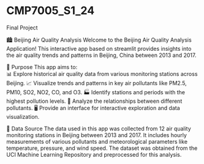 # CMP7005_S1_24
Final Project

🏙️ Beijing Air Quality Analysis
Welcome to the Beijing Air Quality Analysis Application!
This interactive app based on streamlit provides insights into the air quality trends and patterns in Beijing, China between 2013 and 2017.

🎯 Purpose
This app aims to:
<br>
📊 Explore historical air quality data from various monitoring stations across Beijing.
📈 Visualize trends and patterns in key air pollutants like PM2.5, PM10, SO2, NO2, CO, and O3.
🏭 Identify stations and periods with the highest pollution levels.
🔗 Analyze the relationships between different pollutants.
🖥️ Provide an interface for interactive exploration and data visualization.

📂 Data Source
The data used in this app was collected from 12 air quality monitoring stations in Beijing between 2013 and 2017.
It includes hourly measurements of various pollutants and meteorological parameters like temperature, pressure, and wind speed.
The dataset was obtained from the UCI Machine Learning Repository and preprocessed for this analysis.
